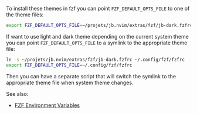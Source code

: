 To install these themes in fzf you can point `FZF_DEFAULT_OPTS_FILE`
to one of the theme files:

```bash
export FZF_DEFAULT_OPTS_FILE=~/projets/jb.nvim/extras/fzf/jb-dark.fzfrc
```
If want to use light and dark theme depending on the current system theme you can
point `FZF_DEFAULT_OPTS_FILE` to a symlink to the appropriate theme file:

```bash
ln -s ~/projets/jb.nvim/extras/fzf/jb-dark.fzfrc ~/.config/fzf/fzfrc
export FZF_DEFAULT_OPTS_FILE=~/.config/fzf/fzfrc
```
Then you can have a separate script that will switch the symlink
to the appropriate theme file when system theme changes.

See also:
- [FZF Environment Variables](https://github.com/junegunn/fzf#environment-variables)
